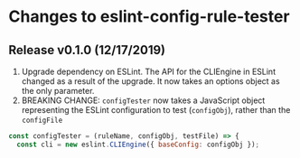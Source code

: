 # Changes to eslint-config-rule-tester

## Release v0.1.0 (12/17/2019)

1. Upgrade dependency on ESLint. The API for the CLIEngine in ESLint
changed as a result of the upgrade. It now takes an options object as
the only parameter.
2. BREAKING CHANGE: `configTester` now takes a JavaScript object
   representing the ESLint configuration to test (`configObj`), rather
   than the `configFile`



```js
const configTester = (ruleName, configObj, testFile) => {
  const cli = new eslint.CLIEngine({ baseConfig: configObj });
```
